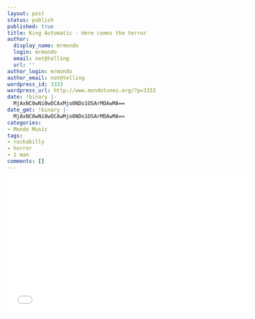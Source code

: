 ```yaml
---
layout: post
status: publish
published: true
title: King Automatic - Here comes the terror
author:
  display_name: mrmondo
  login: mrmondo
  email: not@telling
  url: ''
author_login: mrmondo
author_email: not@telling
wordpress_id: 3333
wordpress_url: http://www.mondotunes.org/?p=3333
date: !binary |-
  MjAxNC0wNi0wOCAxMjo0NDo1OSArMDAwMA==
date_gmt: !binary |-
  MjAxNC0wNi0wOCAwMjo0NDo1OSArMDAwMA==
categories:
- Mondo Music
tags:
- rockabilly
- horror
- 1 man
comments: []
---
```

<iframe width="560" height="315" src="//www.youtube.com/embed/5byg8Tx7mNQ" frameborder="0"> </iframe>

